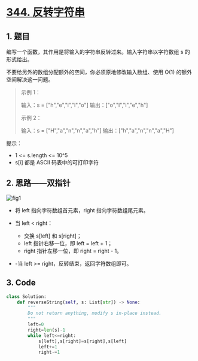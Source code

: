 # [344. 反转字符串](https://leetcode-cn.com/problems/reverse-string/)

## 1. 题目

编写一个函数，其作用是将输入的字符串反转过来。输入字符串以字符数组 s 的形式给出。

不要给另外的数组分配额外的空间，你必须原地修改输入数组、使用 O(1) 的额外空间解决这一问题。

> 示例 1：
>
> 输入：s = ["h","e","l","l","o"]
> 输出：["o","l","l","e","h"]
>
> 示例 2：
>
> 输入：s = ["H","a","n","n","a","h"]
> 输出：["h","a","n","n","a","H"]


提示：

- 1 <= s.length <= 10^5
- s[i] 都是 ASCII 码表中的可打印字符

## 2. 思路——双指针

![fig1](https://assets.leetcode-cn.com/solution-static/344/344_fig1.png)

- 将 left 指向字符数组首元素，right 指向字符数组尾元素。

- 当 left < right：

  - 交换 s[left] 和 s[right]；
  - left 指针右移一位，即 left = left + 1；
  - right 指针左移一位，即 right = right - 1。

- -当 left >= right，反转结束，返回字符数组即可。

  

## 3. Code

```python
class Solution:
    def reverseString(self, s: List[str]) -> None:
        """
        Do not return anything, modify s in-place instead.
        """
        left=0
        right=len(s)-1
        while left<=right:
            s[left],s[right]=s[right],s[left]
            left+=1
            right-=1
```


